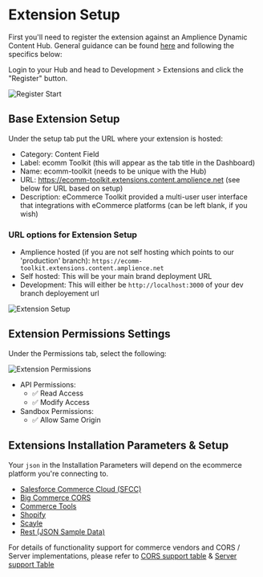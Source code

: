 # Extension Setup

First you'll need to register the extension against an Amplience Dynamic Content Hub. General guidance can be found [here](https://amplience.com/developers/docs/integrations/extensions/register-use/) and following the specifics below:

Login to your Hub and head to Development > Extensions and click the "Register" button.

![Register Start](../media/register-button.png)

## Base Extension Setup

Under the setup tab put the URL where your extension is hosted:

- Category: Content Field
- Label: ecomm Toolkit (this will appear as the tab title in the Dashboard)
- Name: ecomm-toolkit (needs to be unique with the Hub)
- URL: https://ecomm-toolkit.extensions.content.amplience.net (see below for URL based on setup)
- Description: eCommerce Toolkit provided a multi-user user interface that integrations with eCommerce platforms (can be left blank, if you wish)

### URL options for Extension Setup

-   Amplience hosted (if you are not self hosting which points to our 'production' branch): `https://ecomm-toolkit.extensions.content.amplience.net`
-   Self hosted: This will be your main brand deployment URL
-   Development: This will either be `http://localhost:3000` of your dev branch deployement url


![Extension Setup](../media/ext-setup.png)

## Extension Permissions Settings

Under the Permissions tab, select the following:

![Extension Permissions](../media/ext-perms.png)

-   API Permissions:
    -   ✅ Read Access
    -   ✅ Modify Access
-   Sandbox Permissions:
    -   ✅ Allow Same Origin 

## Extensions Installation Parameters & Setup

Your `json` in the Installation Parameters will depend on the ecommerce platform you're connecting to.

-   [Salesforce Commerce Cloud (SFCC)](./commerce/sfcc.md)
-   [Big Commerce CORS](./commerce/bigcommerce-cors.md)
-   [Commerce Tools](./commerce/commercetools.md)
-   [Shopify](./commerce/shopify.md)
-   [Scayle](./commerce/scayle.md)
-   [Rest (JSON Sample Data)](./commerce/rest.md)

For details of functionality support for commerce vendors and CORS / Server implementations, please refer to [CORS support table](https://github.com/amplience/dc-integration-middleware#cors-support-table) & [Server support Table](https://github.com/amplience/dc-integration-middleware#server-support-table)
